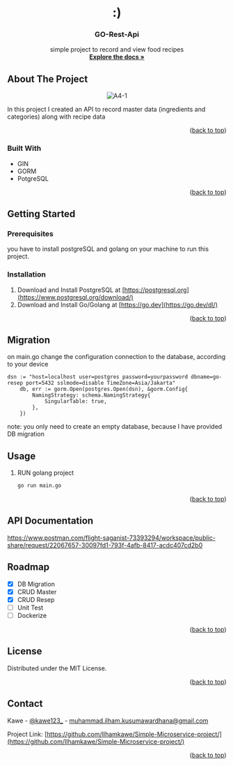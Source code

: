<!-- PROJECT LOGO -->
<br />
<div align="center">

  <h1>:)</h1>

<h3 align="center">GO-Rest-Api</h3>

  <p align="center">
   simple project to record and view food recipes
    <br />
    <a href="https://github.com/github_username/repo_name"><strong>Explore the docs »</strong></a>
  </p>
</div>





<!-- ABOUT THE PROJECT -->
## About The Project

<p align="center">
  <img src="https://i.ibb.co/F4jjTsg/microservice-diagram.jpg" alt="A4-1" border="0" />
</p>

In this project I created an API to record master data (ingredients and categories) along with recipe data

<p align="right">(<a href="#readme-top">back to top</a>)</p>



### Built With

* GIN
* GORM
* PotgreSQL
<p align="right">(<a href="#readme-top">back to top</a>)</p>



<!-- GETTING STARTED -->
## Getting Started


### Prerequisites

you have to install postgreSQL and golang on your machine to run this project.


### Installation

1. Download and Install PostgreSQL at [https://postgresql.org](https://www.postgresql.org/download/)
2. Download and Install Go/Golang at [https://go.dev](https://go.dev/dl/)


<p align="right">(<a href="#readme-top">back to top</a>)</p>

## Migration
on main.go change the configuration connection to the database, according to your device
```
dsn := "host=localhost user=postgres password=yourpassword dbname=go-resep port=5432 sslmode=disable TimeZone=Asia/Jakarta"
	db, err := gorm.Open(postgres.Open(dsn), &gorm.Config{
		NamingStrategy: schema.NamingStrategy{
			SingularTable: true,
		},
	})
```
note:
you only need to create an empty database, because I have provided DB migration

## Usage

1. RUN golang project
   
   ```sh
   go run main.go
   ```

<p align="right">(<a href="#readme-top">back to top</a>)</p>


## API Documentation

https://www.postman.com/flight-saganist-73393294/workspace/public-share/request/22067657-30097fd1-793f-4afb-8417-acdc407cd2b0

<!-- ROADMAP -->
## Roadmap

- [X] DB Migration
- [X] CRUD Master 
- [X] CRUD Resep
- [ ] Unit Test
- [ ] Dockerize

<p align="right">(<a href="#readme-top">back to top</a>)</p>

<!-- LICENSE -->
## License

Distributed under the MIT License.

<p align="right">(<a href="#readme-top">back to top</a>)</p>

<!-- CONTACT -->
## Contact

Kawe - [@kawe123_](https://www.instagram.com/kawe123_/) - muhammad.ilham.kusumawardhana@gmail.com

Project Link: [https://github.com/Ilhamkawe/Simple-Microservice-project/](https://github.com/Ilhamkawe/Simple-Microservice-project/)

<p align="right">(<a href="#readme-top">back to top</a>)</p>
